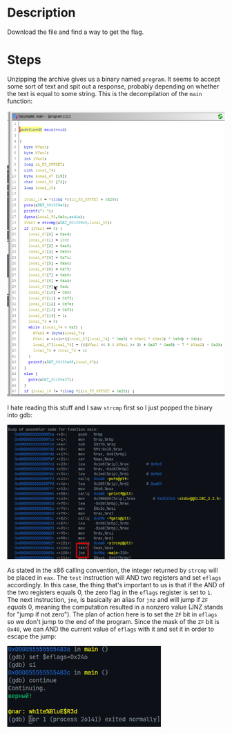 # Description

Download the file and find a way to get the flag.

# Steps

Unzipping the archive gives us a binary named `program`. It seems to accept some sort of text and spit out a response, probably depending on whether the text is equal to some string. This is the decompilation of the `main` function:

![decompilation](./decompilation.png)

I hate reading this stuff and I saw `strcmp` first so I just popped the binary into gdb:

![gdb](./asm.png)

As stated in the x86 calling convention, the integer returned by `strcmp` will be placed in `eax`. The `test` instruction will AND two registers and set `eflags` accordingly. In this case, the thing that's important to us is that if the AND of the two registers equals 0, the zero flag in the `eflags` register is set to `1`. The next instruction, `jne`, is basically an alias for `jnz` and will jump if `ZF` _equals_ 0, meaning the computation resulted in a nonzero value (JNZ stands for "jump if not zero"). The plan of action here is to set the `ZF` bit in `eflags` so we don't jump to the end of the program. Since the mask of the `ZF` bit is `0x40`, we can AND the current value of `eflags` with it and set it in order to escape the jump:

![flag](./sol.png)
